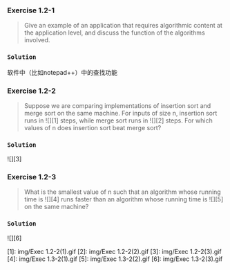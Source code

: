 ### Exercise 1.2-1
> Give an example of an application that requires algorithmic content at the application level, and discuss the function of the algorithms involved.

### `Solution`
软件中（比如notepad++）中的查找功能

### Exercise 1.2-2
> Suppose we are comparing implementations of insertion sort and merge sort on the same machine. For inputs of size n, insertion sort runs in ![][1] steps, while merge sort runs in ![][2] steps. For which values of n does insertion sort beat merge sort?

### `Solution`
![][3]

### Exercise 1.2-3
> What is the smallest value of n such that an algorithm whose running time is ![][4] runs faster than an algorithm whose running time is ![][5] on the same machine?

### `Solution`
![][6]

[1]: img/Exec 1.2-2(1).gif
[2]: img/Exec 1.2-2(2).gif
[3]: img/Exec 1.2-2(3).gif
[4]: img/Exec 1.3-2(1).gif
[5]: img/Exec 1.3-2(2).gif
[6]: img/Exec 1.3-2(3).gif

